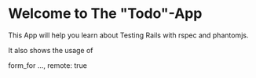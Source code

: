 Welcome to The "Todo"-App
====

This App will help you learn about Testing Rails with rspec and phantomjs.

It also shows the usage of 

  form_for ..., remote: true

